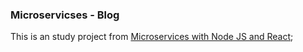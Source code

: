 ### Microservicses - Blog
This is an study project from [Microservices with Node JS and React](https://www.udemy.com/course/microservices-with-node-js-and-react);